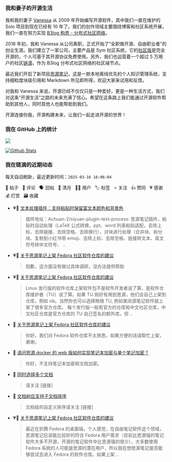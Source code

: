 ### 我和妻子的开源生活

我和我的妻子 [Vanessa](https://github.com/Vanessa219) 从 2009 年开始编写开源软件，其中我们一直在维护的 Solo 项目到现在已经有 10 年了。我们的创作领域主要围绕博客和社区系统开展，我们一直在努力实现 [B3log 构思 - 分布式社区网络](https://ld246.com/article/1546941897596)。

2018 年初，我和 Vanessa 从公司离职，正式开始了“全职做开源、自由职业者”的创业生涯。我们建立了一家公司，主要产品是 Sym 社区系统，它的[社区版](https://github.com/88250/symphony)是完全开源的，个人可基于其开源协议免费使用。另外，我们也运营着一个超过 5 万用户的社区[链滴](https://ld246.com)，作为 B3log 分布式社区网络的社区端节点。

最近我们开启了新项目[思源笔记](https://github.com/siyuan-note/siyuan)，这是一款本地离线优先的个人知识管理系统，支持细粒度块级引用和 Markdown 所见即所得，欢迎大家来试用和反馈。

对我和 Vanessa 来说，开源已经不仅仅只是一种爱好，更是一种生活方式，我们对这条“开源生活”之路的未来充满了信心。希望在这条路上我们能通过开源软件帮助到其他人，同时其他人也能帮助到我们。

开源连接你我，开源构建未来，让我们一起走进开源的世界！

### 我在 GitHub 上的统计

<a title="Hits" target="_blank" href="https://github.com/88250/88250"><img src="https://hits.b3log.org/88250/88250.svg"></a>

[![Github Stats](https://github-readme-stats.vercel.app/api?username=88250&theme=tokyonight&show_icons=true)](https://github.com/88250)

<!--events start -->

### 我在链滴的近期动态

每天自动刷新，最近更新时间：`2025-03-16 16:06:04`

📝 帖子 &nbsp; 💬 评论 &nbsp; 🗣 回帖 &nbsp; 🌙 清月 &nbsp; 👨‍💻 用户 &nbsp; 🏷️ 标签 &nbsp; ⭐️ 关注 &nbsp; 👍 赞同 &nbsp; 💗 感谢 &nbsp; 💰 打赏 &nbsp; 🗃 收藏

* 💗📝 [文本处理插件：支持粘贴时保留富文本颜色和背景色](https://ld246.com/article/1742052399219)

  > 插件地址：Achuan-2/siyuan-plugin-text-process: 思源笔记插件，粘贴时自动处理（LaTeX 公式转换，ppt、word 列表粘贴适配，去除上标、去除链接、去除空格、去除换行），对块进行处理（合并块、拆分块、复制到小红书带 emoji、去除上标、去除空格、链接转文本、英文符号转中文符号、 ..
* 💗💬 [关于思源笔记上架 Fedora 社区软件仓库的建议](https://ld246.com/article/1741991498858/comment/1742025052191#comments)

  > 抱歉，这方面没有做过具体调研，没办法提供帮助
* 💗💬 [关于思源笔记上架 Fedora 社区软件仓库的建议](https://ld246.com/article/1741991498858/comment/1742013262023#comments)

  > Linux 发行版的软件仓库上架软件包不是软件开发者说了算，是软件仓库维护者（TU）说了算。如果 TU 刚好有用到思源，他们会自己上架到仓库，例如 ob。当然你也可以选择贿赂 TU, 例如某闭源笔记软件就上架了很多官方仓库。 每个发行版一般有官方的仓库和中文社区仓库，中文社区仓库是官方仓库的 TU 自己签名的额外库。但 ..
* 💬 [关于思源笔记上架 Fedora 社区软件仓库的建议](https://ld246.com/article/1741991498858/comment/1742010933814#comments)

  > 你好，我们对 Fedora 软件仓库不太熟悉，如果方便的话请帮忙上架，谢谢。
* 💬 [请问思源 docker 的 web 版如何实现笔记本加密与单个笔记加密？](https://ld246.com/article/1742006768283/comment/1742010844395#comments)

  > 你好，不支持笔记本加密和文档加密。
* 💬 [同时选择多个文档](https://ld246.com/article/1742005217836/comment/1742010435424#comments)

  > 请关注 [链接]
* 💬 [文档树应支持子文档排序](https://ld246.com/article/1742008113112/comment/1742010154027#comments)

  > 文档级的自定义排序请关注 [链接]
* 💗📝 [关于思源笔记上架 Fedora 社区软件仓库的建议](https://ld246.com/article/1741991498858)

  > 最近在折腾 Fedora 的桌面端，个人感觉，在自由笔记软件这个领域，思源笔记应该能比较好的符合 Fedora 用户需求（目前比思源强的笔记软件大多不开源，开源的笔记软件中比思源强的很少），大多数使用 Fedora 系统的人可能是思源的潜在用户，所以我在想思源笔记是否能够尝试去进入 Fedora 的软件仓库。如果上架  ..


<!--events end -->
